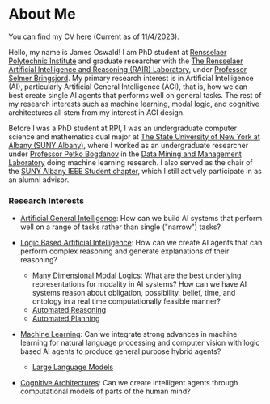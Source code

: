 
# About Me

You can find my CV [here](/documents/CV.pdf) (Current as of 11/4/2023).

Hello, my name is James Oswald! I am PhD student at [Rensselaer Polytechnic Institute](https://rpi.edu/) and graduate researcher with the [The Rensselaer Artificial Intelligence and Reasoning (RAIR) Laboratory](https://rair.cogsci.rpi.edu/), under [Professor Selmer Bringsjord](https://homepages.rpi.edu/~brings/). My primary research interest is in Artificial Intelligence (AI), particularly Artificial General Intelligence (AGI), that is, how we can best create single AI agents that performs well on general tasks. The rest of my research interests such as machine learning, modal logic, and cognitive architectures all stem from my interest in AGI design. 

Before I was a PhD student at RPI, I was an undergraduate computer science and mathematics dual major at [The State University of New York at Albany (SUNY Albany)](https://www.albany.edu/), where I worked as an undergraduate researcher under [Professor Petko Bogdanov](http://www.cs.albany.edu/~petko/lab/petko-bogdanov) in the [Data Mining and Management Laboratory](http://www.cs.albany.edu/~petko/lab/) doing machine learning research. I also served as the chair of the [SUNY Albany IEEE Student chapter](https://ieeeualbany.org/), which I still actively participate in as an alumni advisor.

### Research Interests
* [Artificial General Intelligence](https://en.wikipedia.org/wiki/Artificial_general_intelligence): How can we build AI systems that perform well on a range of tasks rather than single ("narrow") tasks? 
* [Logic Based Artificial Intelligence](https://plato.stanford.edu/entries/logic-ai/): How can we create AI agents that can perform complex reasoning and generate explanations of their reasoning?
  * [Many Dimensional Modal Logics](https://plato.stanford.edu/entries/phil-multimodallogic/): What are the best underlying representations for modality in AI systems? How can we have AI systems reason about obligation, possibility, belief, time, and ontology in a real time computationally feasible manner? 
  * [Automated Reasoning](https://en.wikipedia.org/wiki/Automated_reasoning)
  * [Automated Planning](https://en.wikipedia.org/wiki/Automated_planning_and_scheduling)
* [Machine Learning](https://en.wikipedia.org/wiki/Machine_learning): Can we integrate strong advances in machine learning for natural language processing and computer vision with logic based AI agents to produce general purpose hybrid agents?
  * [Large Language Models](https://en.wikipedia.org/wiki/Large_language_model)

* [Cognitive Architectures](https://en.wikipedia.org/wiki/Cognitive_architecture): Can we create intelligent agents through computational models of parts of the human mind? 

